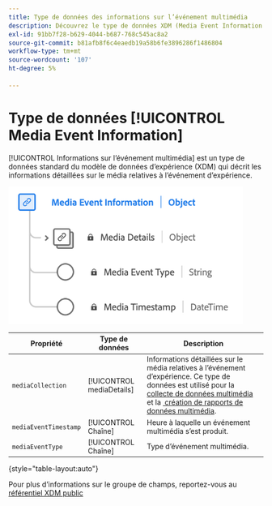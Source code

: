 ```yaml
---
title: Type de données des informations sur l’événement multimédia
description: Découvrez le type de données XDM (Media Event Information Experience Data Model).
exl-id: 91bb7f28-b629-4044-b687-768c545ac8a2
source-git-commit: b81afb8f6c4eaedb19a58b6fe3896286f1486804
workflow-type: tm+mt
source-wordcount: '107'
ht-degree: 5%

---
```


# Type de données [!UICONTROL Media Event Information]

[!UICONTROL Informations sur l’événement multimédia] est un type de données standard du modèle de données d’expérience (XDM) qui décrit les informations détaillées sur le média relatives à l’événement d’expérience.

![Schéma du type de données Informations sur l’événement multimédia.](../images/data-types/media-event-information.png)

| Propriété | Type de données | Description |
| --- | --- | --- |
| `mediaCollection` | [!UICONTROL mediaDetails] | Informations détaillées sur le média relatives à l’événement d’expérience. Ce type de données est utilisé pour la [collecte de données multimédia](./media-collection-details.md) et la [&#x200B; création de rapports de données multimédia](./media-reporting-details.md). |
| `mediaEventTimestamp` | [!UICONTROL Chaîne] | Heure à laquelle un événement multimédia s’est produit. |
| `mediaEventType` | [!UICONTROL Chaîne] | Type d’événement multimédia. |

{style="table-layout:auto"}

Pour plus d’informations sur le groupe de champs, reportez-vous au [référentiel XDM public](https://github.com/adobe/xdm/blob/master/components/datatypes/mediaevent.schema.json)
